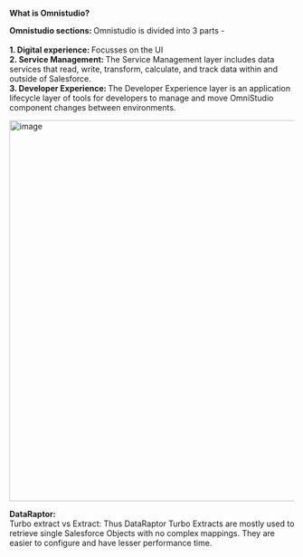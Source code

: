 <b>What is Omnistudio? </b>

<b>Omnistudio sections: </b>Omnistudio is divided into 3 parts - 
<br/><br/><b>1. Digital experience: </b>Focusses on the UI
<br/><b>2. Service Management: </b>The Service Management layer includes data services that read, write, transform, calculate, and track data within and outside of Salesforce. 
<br/><b>3. Developer Experience: </b>The Developer Experience layer is an application lifecycle layer of tools for developers to manage and move OmniStudio component changes between environments.

<img width="673" alt="image" src="https://github.com/prav10194/Salesforce-basics/assets/8276139/74f6baf0-4bb7-4f7e-bd86-1130036e09c4">

<b>DataRaptor: </b>
<br/>Turbo extract vs Extract: Thus DataRaptor Turbo Extracts are mostly used to retrieve single Salesforce Objects with no complex mappings. They are easier to configure and have lesser performance time.
